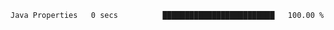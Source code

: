 <!--START_SECTION:waka-->

```txt
Java Properties   0 secs          █████████████████████████   100.00 %
```

<!--END_SECTION:waka-->
